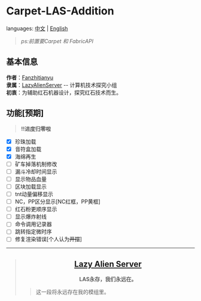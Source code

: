 # Carpet-LAS-Addition

languages: [中文](/README.md) | [English](/docs/en_us/README.md)
>*ps:前置要Carpet 和 FabricAPI*
>


## 基本信息
**作者**：[Fanzhitianyu](https://space.bilibili.com/3461569335790303)   
**隶属**：[LazyAlienServer](https://lazyalienserver.top/) -- 计算机技术探究小组   
**初衷**：为辅助红石机器设计，探究红石技术而生。

## **功能[预期]**
>**!!进度归零啦**
- [X] 珍珠加载
- [X] 音符盒加载
- [X] 海绵再生
- [ ] 矿车掉落机制修改
- [ ] 漏斗冷却时间显示
- [ ] 显示物品血量
- [ ] 区块加载显示
- [ ] tnt动量偏移显示
- [ ] NC，PP区分显示[NC红框，PP黄框]
- [ ] 红石粉更顺序显示
- [ ] 显示爆炸射线
- [ ] 命令调用记录器
- [ ] 跳转指定微时序
- [ ] 修复渲染错误[个人认为~~开摆~~]

---
>##  [<center>**Lazy Alien Server**</center>](/LAS/Lazy-Alien-Server.md)
>  **<center>LAS永存，我们永远在。</center>**
>> 这一段将永远存在我的模组里。